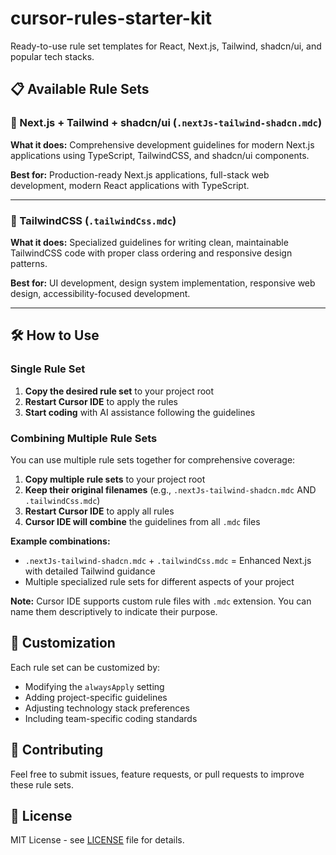 # cursor-rules-starter-kit

Ready-to-use rule set templates for React, Next.js, Tailwind, shadcn/ui, and popular tech stacks.

## 📋 Available Rule Sets

### 🚀 Next.js + Tailwind + shadcn/ui (`.nextJs-tailwind-shadcn.mdc`)

**What it does:** Comprehensive development guidelines for modern Next.js applications using TypeScript, TailwindCSS, and shadcn/ui components.

**Best for:** Production-ready Next.js applications, full-stack web development, modern React applications with TypeScript.

---

### 🎨 TailwindCSS (`.tailwindCss.mdc`)

**What it does:** Specialized guidelines for writing clean, maintainable TailwindCSS code with proper class ordering and responsive design patterns.

**Best for:** UI development, design system implementation, responsive web design, accessibility-focused development.

---

## 🛠️ How to Use

### Single Rule Set

1. **Copy the desired rule set** to your project root
2. **Restart Cursor IDE** to apply the rules
3. **Start coding** with AI assistance following the guidelines

### Combining Multiple Rule Sets

You can use multiple rule sets together for comprehensive coverage:

1. **Copy multiple rule sets** to your project root
2. **Keep their original filenames** (e.g., `.nextJs-tailwind-shadcn.mdc` AND `.tailwindCss.mdc`)
3. **Restart Cursor IDE** to apply all rules
4. **Cursor IDE will combine** the guidelines from all `.mdc` files

**Example combinations:**

- `.nextJs-tailwind-shadcn.mdc` + `.tailwindCss.mdc` = Enhanced Next.js with detailed Tailwind guidance
- Multiple specialized rule sets for different aspects of your project

**Note:** Cursor IDE supports custom rule files with `.mdc` extension. You can name them descriptively to indicate their purpose.

## 🔧 Customization

Each rule set can be customized by:

- Modifying the `alwaysApply` setting
- Adding project-specific guidelines
- Adjusting technology stack preferences
- Including team-specific coding standards

## 📝 Contributing

Feel free to submit issues, feature requests, or pull requests to improve these rule sets.

## 📄 License

MIT License - see [LICENSE](LICENSE) file for details.
